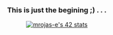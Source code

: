<div align="center"> 

### This is just the begining ;)  . . . 
[![mrojas-e's 42 stats](https://badge42.vercel.app/api/v2/cl8zseson00060gl6iupkaftb/stats?cursusId=21&coalitionId=158)](https://github.com/JaeSeoKim/badge42)

<div data-iframe-width="150" data-iframe-height="270" data-share-badge-id="baf8ad9a-4c51-40a0-93ac-f4d2395b922d" data-share-badge-host="https://www.credly.com"></div><script type="text/javascript" async src="//cdn.credly.com/assets/utilities/embed.js"></script>

</div>
<!--
**Pyr-0/Pyr-0** is a ✨ _special_ ✨ repository because its `README.md` (this file) appears on your GitHub profile.

Here are some ideas to get you started:

- 🔭 I’m currently working on ...
- 🌱 I’m currently learning ...
- 👯 I’m looking to collaborate on ...
- 🤔 I’m looking for help with ...
- 💬 Ask me about ...
- 📫 How to reach me: ...
- 😄 Pronouns: ...
- ⚡ Fun fact: ...
-->
